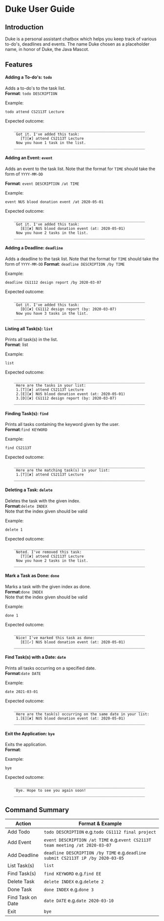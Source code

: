 # Duke User Guide

## Introduction
Duke is a personal assistant chatbox which helps you keep track of various to-do's, deadlines and events. The name Duke
chosen as a placeholder name, in honor of Duke, the Java Mascot.

## Features
#### Adding a To-do's: `todo`
Adds a to-do's to the task list.  
**Format**: `todo DESCRIPTION`    

Example:
```$xslt
todo attend CS2113T Lecture
```
Expected outcome:
```$xslt
    ____________________________________________________________
     Got it. I've added this task:
       [T][✘] attend CS2113T Lecture
     Now you have 1 task in the list.
    ____________________________________________________________
```
#### Adding an Event: `event`
Adds an event to the task list. Note that the format for `TIME` should take the form of `YYYY-MM-DD`

**Format**: `event DESCRIPTION /at TIME`      

Example:
```$xslt
event NUS blood donation event /at 2020-05-01
```
Expected outcome:
```$xslt
    ____________________________________________________________
     Got it. I've added this task:
       [E][✘] NUS blood donation event (at: 2020-05-01)
     Now you have 2 tasks in the list.
    ____________________________________________________________
```

#### Adding a Deadline: `deadline`
Adds a deadline to the task list. Note that the format for `TIME` should take the form of `YYYY-MM-DD`
**Format**: `deadline DESCRIPTION /by TIME`

Example:
```$xslt
deadline CG1112 design report /by 2020-03-07
```
Expected outcome:
```$xslt
    ____________________________________________________________
     Got it. I've added this task:
       [D][✘] CG1112 design report (by: 2020-03-07)
     Now you have 3 tasks in the list.
    ____________________________________________________________
```

#### Listing all Task(s): `list`
Prints all task(s) in the list.  
**Format**: list

Example:
```$xslt
list
```
Expected outcome:
```$xslt
    ____________________________________________________________
     Here are the tasks in your list:
     1.[T][✘] attend CS2113T Lecture
     2.[E][✘] NUS blood donation event (at: 2020-05-01)
     3.[D][✘] CG1112 design report (by: 2020-03-07)
    ____________________________________________________________
```

#### Finding Task(s): `find`
Prints all tasks containing the keyword given by the user.  
**Format**:`find KEYWORD`  

Example:
```$xslt
find CS2113T
```
Expected outcome:
```$xslt
    ____________________________________________________________
     Here are the matching task(s) in your list:
     1.[T][✘] attend CS2113T Lecture
    ____________________________________________________________
```

#### Deleting a Task: `delete`
Deletes the task with the given index.  
**Format**:`delete INDEX`  
Note that the index given should be valid

Example:
```$xslt
delete 1
```
Expected outcome:
```$xslt
    ____________________________________________________________
     Noted. I've removed this task:
       [T][✘] attend CS2113T Lecture
     Now you have 2 tasks in the list.
    ____________________________________________________________
```
#### Mark a Task as Done: `done`
Marks a task with the given index as done.  
**Format**:`done INDEX`  
Note that the index given should be valid

Example:
```$xslt
done 1
```
Expected outcome:
```$xslt
    ____________________________________________________________
     Nice! I've marked this task as done:
       [E][✓] NUS blood donation event (at: 2020-05-01)
    ____________________________________________________________
```
#### Find Task(s) with a Date: `date`
Prints all tasks occurring on a specified date.  
**Format**:`date DATE`  

Example:
```$xslt
date 2021-03-01
```
Expected outcome:
```$xslt
    ____________________________________________________________
     Here are the task(s) occurring on the same date in your list:
     1.[E][✘] NUS blood donation event (at: 2020-05-01)
    ____________________________________________________________
```
#### Exit the Application: `bye`
Exits the application.  
**Format**:

Example:
```$xslt
bye
```
Expected outcome:
```$xslt
    ____________________________________________________________
     Bye. Hope to see you again soon!
    ____________________________________________________________
```

## Command Summary

Action | Format & Example
--------------------------------|--------------------------------------------------------------
Add Todo | `todo DESCRIPTION`  e.g.`todo CG1112 final project`
Add Event | `event DESCRIPTION /at TIME`   e.g.`event CS2113T team meeting /at 2020-03-07`
Add Deadline | `deadline DESCRIPTION /by TIME`   e.g.`deadline submit CS2113T iP /by 2020-03-05`
List Task(s) | `list`
Find Task(s) | `find KEYWORD`   e.g.`find EE`
Delete Task | `delete INDEX`   e.g.`delete 2`
Done Task | `done INDEX`   e.g.`done 3`
Find Task on Date | `date DATE`   e.g.`date 2020-03-10`
Exit | `bye`

